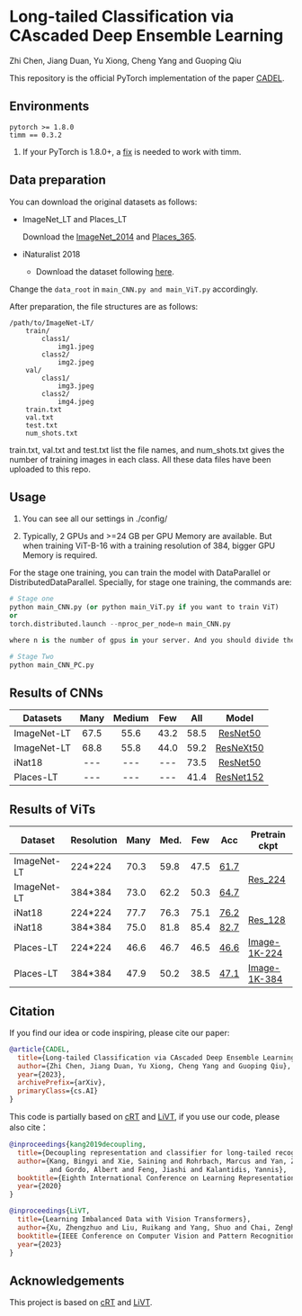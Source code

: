 # Long-tailed Classification via CAscaded Deep Ensemble Learning

Zhi Chen, Jiang Duan, Yu Xiong, Cheng Yang and Guoping Qiu

This repository is the official PyTorch implementation of the paper [CADEL](https://arxiv.org/abs/).

## Environments

```shell
pytorch >= 1.8.0
timm == 0.3.2
```

1. If your PyTorch is 1.8.0+, a [fix](https://github.com/huggingface/pytorch-image-models/issues/420) is needed to work with timm.

## Data preparation

You can download the original datasets as follows:

- ImageNet_LT and Places_LT
  
  Download the [ImageNet_2014](http://image-net.org/index) and [Places_365](http://places2.csail.mit.edu/download.html).

- iNaturalist 2018
  
  - Download the dataset following [here](https://github.com/visipedia/inat_comp/tree/master/2018).

Change the `data_root` in `main_CNN.py and main_ViT.py` accordingly.

After preparation, the file structures are as follows:

```shell
/path/to/ImageNet-LT/
    train/
        class1/
            img1.jpeg
        class2/
            img2.jpeg
    val/
        class1/
            img3.jpeg
        class2/
            img4.jpeg
    train.txt
    val.txt
    test.txt
    num_shots.txt
```

train.txt, val.txt and test.txt list the file names, and  num_shots.txt gives the number of training images in each class. All these data files have been uploaded to this repo.

## Usage

1. You can see all our settings in ./config/

2. Typically, 2 GPUs and >=24 GB per GPU Memory are available. But when training ViT-B-16 with a training resolution of 384, bigger GPU Memory is required.

For the stage one training, you can train the model with DataParallel or DistributedDataParallel. Specially, for stage one training, the commands are:

```python
# Stage one
python main_CNN.py (or python main_ViT.py if you want to train ViT)
or
torch.distributed.launch --nproc_per_node=n main_CNN.py

where n is the number of gpus in your server. And you should divide the defaulting batch_size in our configs with n.

# Stage Two
python main_CNN_PC.py
```

## Results of CNNs

| Datasets    | Many | Medium | Few  | All  | Model                                                                                             |
| ----------- |:----:|:------:|:----:|:----:|:-------------------------------------------------------------------------------------------------:|
| ImageNet-LT | 67.5 | 55.6   | 43.2 | 58.5 | [ResNet50](https://drive.google.com/drive/folders/1oabSU5re8428jwtMj_iXX6fSc8stdzer?usp=sharing)  |
| ImageNet-LT | 68.8 | 55.8   | 44.0 | 59.2 | [ResNeXt50](https://drive.google.com/drive/folders/1X7EsmjGQpBVeHY1gfC7pfB1F2gJ-lukL?usp=sharing) |
| iNat18      | ---  | ---    | ---  | 73.5 | [ResNet50](https://drive.google.com/drive/folders/1NT4pnGHUQUcz7LR4DsQAzcgMz0TxsXiV?usp=sharing)  |
| Places-LT   | ---  | ---    | ---  | 41.4 | [ResNet152](https://drive.google.com/drive/folders/18osTC-Hx1iFuMV9A2tRSdjVxICMIHCkn?usp=sharing) |

## Results of ViTs

<table class="tg">
<thead>
  <tr>
    <th class="tg-nrix">Dataset</th>
    <th class="tg-nrix">Resolution</th>
    <th class="tg-nrix">Many</th>
    <th class="tg-nrix">Med.</th>
    <th class="tg-nrix">Few</th>
    <th class="tg-nrix">Acc</th>
    <th class="tg-nrix">Pretrain ckpt</th>
  </tr>
</thead>
<tbody> 
  <tr>
    <td class="tg-57iy">ImageNet-LT</td>
    <td class="tg-57iy">224*224</td>
    <td class="tg-57iy">70.3</td>
    <td class="tg-57iy">59.8</td>
    <td class="tg-57iy">47.5</td>
    <td class="tg-57iy"><a href="https://drive.google.com/drive/folders/1sXUf-g4quPMDmBuYyPZeh94VhmHH4zW9?usp=sharing">61.7</a></td>
    <td class="tg-57iy" rowspan="2"><a href="https://drive.google.com/file/d/1xMYcz01wutzwhPqNmMHUQE1CT76-Q0LU/view?usp=sharing">Res_224</a></td>
  </tr>
  <tr>
    <td class="tg-nrix">ImageNet-LT</td>
    <td class="tg-nrix">384*384</td>
    <td class="tg-nrix">73.0</td>
    <td class="tg-nrix">62.2</td>
    <td class="tg-nrix">50.3</td>
    <td class="tg-57iy"><a href="https://drive.google.com/drive/folders/18XCKaKe6xaUrqOvJzAz0zSTVc4tgQc3E?usp=sharing">64.7</a></td>
  </tr>
  <tr>
    <td class="tg-57iy">iNat18</td>
    <td class="tg-57iy">224*224</td>
    <td class="tg-57iy">77.7</td>
    <td class="tg-57iy">76.3</td>
    <td class="tg-57iy">75.1</td>
    <td class="tg-57iy"><a href="https://drive.google.com/drive/folders/1_iPWKjAs5toPKz9FUy6arH_FzYUK-WMg?usp=sharing">76.2</a></td>
    <td class="tg-57iy" rowspan="2"><a href="https://drive.google.com/file/d/1RW0sQayJ6vXBCC9N1bF-skfbvo9moZhw/view?usp=sharing">Res_128</a></td>
  </tr>
  <tr>
    <td class="tg-nrix">iNat18</td>
    <td class="tg-nrix">384*384</td>
    <td class="tg-nrix">75.0</td>
    <td class="tg-nrix">81.8</td>
    <td class="tg-nrix">85.4</td>
    <td class="tg-nrix"><span style="color:#000"><a href="https://drive.google.com/drive/folders/1gaWtrsznfw3_aqQiG4OSvgcewr3QmC-l?usp=sharing">82.7</a></span></td>
  </tr>
    <tr>
    <td class="tg-57iy">Places-LT</td>
    <td class="tg-57iy">224*224</td>
    <td class="tg-57iy">46.6</td>
    <td class="tg-57iy">46.7</td>
    <td class="tg-57iy">46.5</td>
    <td class="tg-57iy"><a href="https://drive.google.com/drive/folders/1j4Th5Mrtp8AtyRoL3AhS4AKC0jmHC8uU?usp=sharing">46.6</a></td>
    <td class="tg-57iy" rowspan="1"><a href="https://drive.google.com/file/d/1U4EQuUdshxISkDrJlnBSGUGjriDtwieW/view?usp=sharing">Image-1K-224</a></td>
  </tr>
  <tr>
    <td class="tg-nrix">Places-LT</td>
    <td class="tg-nrix">384*384</td>
    <td class="tg-nrix">47.9</td>
    <td class="tg-nrix">50.2</td>
    <td class="tg-nrix">38.5</td>
    <td class="tg-nrix"><span style="color:#000"><a href="https://drive.google.com/drive/folders/1PnSv2YpqSLkkeM2-SAdvrSjY55_Vv6dm?usp=sharing">47.1</a></span></td>
    <td class="tg-57iy" rowspan="1"><a href="https://drive.google.com/file/d/1EaIQKLBDec1a2wGt1IzO_RJvNlP9qEu6/view?usp=sharing">Image-1K-384</a></td>

</tr>
</tbody>
</table>

## Citation

If you find our idea or code inspiring, please cite our paper:

```bibtex
@article{CADEL,
  title={Long-tailed Classification via CAscaded Deep Ensemble Learning},
  author={Zhi Chen, Jiang Duan, Yu Xiong, Cheng Yang and Guoping Qiu},
  year={2023},
  archivePrefix={arXiv},
  primaryClass={cs.AI}
}
```

This code is partially based on [cRT](https://github.com/facebookresearch/classifier-balancing) and  [LiVT](https://github.com/XuZhengzhuo/LiVT), if you use our code, please also cite：

```bibtex
@inproceedings{kang2019decoupling,
  title={Decoupling representation and classifier for long-tailed recognition},
  author={Kang, Bingyi and Xie, Saining and Rohrbach, Marcus and Yan, Zhicheng
          and Gordo, Albert and Feng, Jiashi and Kalantidis, Yannis},
  booktitle={Eighth International Conference on Learning Representations (ICLR)},
  year={2020}
}
```

```bibtex
@inproceedings{LiVT,
  title={Learning Imbalanced Data with Vision Transformers},
  author={Xu, Zhengzhuo and Liu, Ruikang and Yang, Shuo and Chai, Zenghao and Yuan, Chun},
  booktitle={IEEE Conference on Computer Vision and Pattern Recognition (CVPR)},
  year={2023}
}
```

## Acknowledgements

This project is based on [cRT](https://github.com/facebookresearch/classifier-balancing) and [LiVT](https://github.com/XuZhengzhuo/LiVT).
